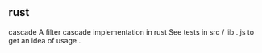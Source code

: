 #
rust
-
cascade
A
filter
cascade
implementation
in
rust
See
tests
in
src
/
lib
.
js
to
get
an
idea
of
usage
.
